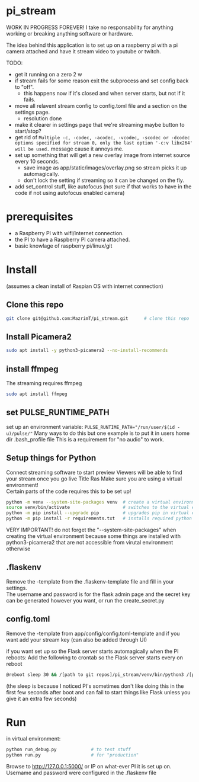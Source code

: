 # pi_stream
WORK IN PROGRESS FOREVER!
I take no responsability for anything working or breaking anything software or hardware.

The idea behind this application is to set up on a raspberry pi with a pi camera attached and have it stream video to youtube or twitch.

 
TODO:  
* get it running on a zero 2 w
* if stream fails for some reason exit the subprocess and set config back to "off". 
    * this happens now if it's closed and when server starts, but not if it fails.
* move all relavent stream config to config.toml file and a section on the settings page.
    * resolution done
* make it clearer in settings page that we're streaming maybe button to start/stop?
* get rid of ```Multiple -c, -codec, -acodec, -vcodec, -scodec or -dcodec options specified for stream 0, only the last option '-c:v libx264' will be used.``` message cause it annoys me.
* set up something that will get a new overlay image from internet source every 10 seconds.
    * save image as app/static/images/overlay.png so stream picks it up automagically.
    * don't lock the setting if streaming so it can be changed on the fly.
* add set_control stuff, like autofocus (not sure if that works to have in the code if not using autofocus enabled camera)

# prerequisites
* a Raspberry PI with wifi/internet connection.  
* the PI to have a Raspberry PI camera attached.  
* basic knowlage of raspberry pi/linux/git

# Install
(assumes a clean install of Raspian OS with internet connection)

## Clone this repo
```bash 
git clone git@github.com:MazrimT/pi_stream.git      # clone this repo
```

## Install Picamera2
```bash
sudo apt install -y python3-picamera2 --no-install-recommends
```
## install ffmpeg
The streaming requires ffmpeg
```bash
sudo apt install ffmpeg
```

## set PULSE_RUNTIME_PATH
set up an environment variable:
`PULSE_RUNTIME_PATH="/run/user/$(id -u)/pulse/"`
Many ways to do this but one example is to put it in users home dir .bash_profile file
This is a requirement for "no audio" to work.

## Setup things for Python  


Connect streaming software to start preview
Viewers will be able to find your stream once you go live
Title
Ras
Make sure you are using a virtual environment!  
Certain parts of the code requires this to be set up!
```bash
python -m venv --system-site-packages venv  # create a virtual environment, --system-site-packages is important! otherwise picamera wont work
source venv/bin/activate                    # switches to the virtual environments python enterpreter
python -m pip install --upgrade pip         # upgrades pip in virtual environment to latest version
python -m pip install -r requirements.txt   # installs required python packages
```
VERY IMPORTANT! do not forget the "--system-site-packages" when creating the virtual environment because some things are installed with python3-picamera2 that are not accessible from virutal environment otherwise

## .flaskenv
Remove the -template from the .flaskenv-template file and fill in your settings.  
The username and password is for the flask admin page and the secret key can be generated however you want, or run the create_secret.py  

## config.toml
Remove the -template from app/config/config.toml-template and if you want add your stream key (can also be added through UI)

if you want set up so the Flask server starts automagically when the PI reboots:
Add the following to crontab so the Flask server starts every on reboot
```bash
@reboot sleep 30 && /[path to git repos]/pi_stream/venv/bin/python3 /[path to git repos]/pi_stream/run.py
```
(the sleep is because I noticed PI's sometimes don't like doing this in the first few seconds after boot and can fail to start things like Flask unless you give it an extra few seconds)


# Run
in virtual environment:
```bash
python run_debug.py             # to test stuff
python run.py                   # for "production"    
```

Browse to http://127.0.0.1:5000/ or IP on what-ever PI it is set up on.  
Username and password were configured in the .flaskenv file
